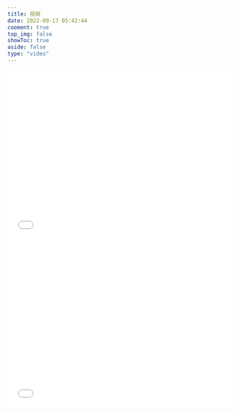 ```yaml
---
title: 视频
date: 2022-09-17 05:42:44
cooment: true
top_img: false
showToc: true
aside: false
type: "video"
---
```



<div style="position: relative; width: 100%; height: 0; padding-bottom: 75%;"><iframe 
src="//player.bilibili.com/player.html?aid=984654673&cid=808711282&page=1&as_wide=1&high_quality=1&danmaku=0" scrolling="no" border="0" 
frameborder="no" framespacing="0" allowfullscreen="true" style="position: absolute; width: 100%; 
height: 100%; left: 0; top: 0;"> </iframe></div>


<div style="position: relative; width: 100%; height: 0; padding-bottom: 75%;"><iframe 
src="//player.bilibili.com/player.html?aid=387354314&cid=819910976&page=1&as_wide=1&high_quality=1&danmaku=0" scrolling="no" border="0" 
frameborder="no" framespacing="0" allowfullscreen="true" style="position: absolute; width: 100%; 
height: 100%; left: 0; top: 0;"> </iframe></div>